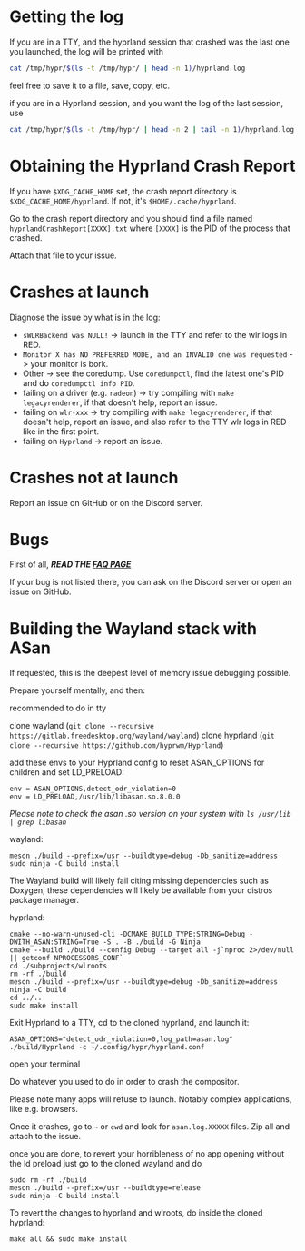 # Getting the log

If you are in a TTY, and the hyprland session that crashed was the last one you
launched, the log will be printed with

```sh
cat /tmp/hypr/$(ls -t /tmp/hypr/ | head -n 1)/hyprland.log
```

feel free to save it to a file, save, copy, etc.

if you are in a Hyprland session, and you want the log of the last session, use

```sh
cat /tmp/hypr/$(ls -t /tmp/hypr/ | head -n 2 | tail -n 1)/hyprland.log
```

# Obtaining the Hyprland Crash Report

If you have `$XDG_CACHE_HOME` set, the crash report directory is `$XDG_CACHE_HOME/hyprland`. If not, it's `$HOME/.cache/hyprland`.

Go to the crash report directory and you should find a file named `hyprlandCrashReport[XXXX].txt` where `[XXXX]` is the PID of the process that crashed.

Attach that file to your issue.

# Crashes at launch

Diagnose the issue by what is in the log:

- `sWLRBackend was NULL!` -> launch in the TTY and refer to the wlr logs in RED.
- `Monitor X has NO PREFERRED MODE, and an INVALID one was requested` -> your
  monitor is bork.
- Other -> see the coredump. Use `coredumpctl`, find the latest one's PID and do
  `coredumpctl info PID`.
- failing on a driver (e.g. `radeon`) -> try compiling with
  `make legacyrenderer`, if that doesn't help, report an issue.
- failing on `wlr-xxx` -> try compiling with `make legacyrenderer`, if that
  doesn't help, report an issue, and also refer to the TTY wlr logs in RED like
  in the first point.
- failing on `Hyprland` -> report an issue.

# Crashes not at launch

Report an issue on GitHub or on the Discord server.

# Bugs

First of all, **_READ THE [FAQ PAGE](../FAQ)_**

If your bug is not listed there, you can ask on the Discord server or open an
issue on GitHub.

# Building the Wayland stack with ASan

If requested, this is the deepest level of memory issue debugging possible.

Prepare yourself mentally, and then:

recommended to do in tty

clone wayland (`git clone --recursive https://gitlab.freedesktop.org/wayland/wayland`)
clone hyprland (`git clone --recursive https://github.com/hyprwm/Hyprland`)

add these envs to your Hyprland config to reset ASAN_OPTIONS for children and set LD_PRELOAD:
```
env = ASAN_OPTIONS,detect_odr_violation=0
env = LD_PRELOAD,/usr/lib/libasan.so.8.0.0
```
_Please note to check the asan .so version on your system with `ls /usr/lib | grep libasan`_

wayland:
```
meson ./build --prefix=/usr --buildtype=debug -Db_sanitize=address
sudo ninja -C build install
```

The Wayland build will likely fail citing missing dependencies such as Doxygen, these
dependencies will likely be available from your distros package manager.

hyprland:
```
cmake --no-warn-unused-cli -DCMAKE_BUILD_TYPE:STRING=Debug -DWITH_ASAN:STRING=True -S . -B ./build -G Ninja
cmake --build ./build --config Debug --target all -j`nproc 2>/dev/null || getconf NPROCESSORS_CONF`
cd ./subprojects/wlroots
rm -rf ./build
meson ./build --prefix=/usr --buildtype=debug -Db_sanitize=address
ninja -C build
cd ../..
sudo make install
```

Exit Hyprland to a TTY, cd to the cloned hyprland, and launch it:
```
ASAN_OPTIONS="detect_odr_violation=0,log_path=asan.log" ./build/Hyprland -c ~/.config/hypr/hyprland.conf
```

open your terminal

Do whatever you used to do in order to crash the compositor.

Please note many apps will refuse to launch. Notably complex applications, like e.g. browsers.

Once it crashes, go to `~` or `cwd` and look for `asan.log.XXXXX` files. Zip all and attach to the issue.

once you are done, to revert your horribleness of no app opening without the ld preload just go to the cloned wayland and do
```
sudo rm -rf ./build
meson ./build --prefix=/usr --buildtype=release
sudo ninja -C build install
```

To revert the changes to hyprland and wlroots, do inside the cloned hyprland:
```
make all && sudo make install
```
